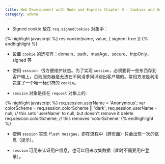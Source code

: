 ```yaml
---
title: Web Development with Node and Express Chapter 9 - Cookies and Sessions
category: wdwne
---
```


* Signed cookie 放在 `req.signedCookies` 对象中：

{% highlight javascript %}
res.cookie(name, value, { signed: true })
{% endhighlight %}

* 设置 `cookie` 的选项有：domain、path、maxAge、secure、httpOnly、signed 等

* 使用 `session ` 很方便维护状态。为了实现 `session`，必须要将一些东西存到客户端上，否则服务器是无法在不同请求间识别出客户端的。常用方法是利用包含了一个唯一标识符的 `cookie`。

* `session` 对象是挂在 `request` 对象上的:

{% highlight javascript %}
req.session.userName = 'Anonymous';
var colorScheme = req.session.colorScheme || 'dark';
req.session.userName = null; // this sets 'userName' to null, but doesn't remove it
delete req.session.colorScheme; // this removes 'colorScheme'
{% endhighlight %}

* 使用 `session` 实现 `flash messgae`，即在流程中（跨页面）只会出现一次的信息（提示）。

* `session` 可用来认证用户信息，也可以用来收集数据（此时不需要用户登录）。
